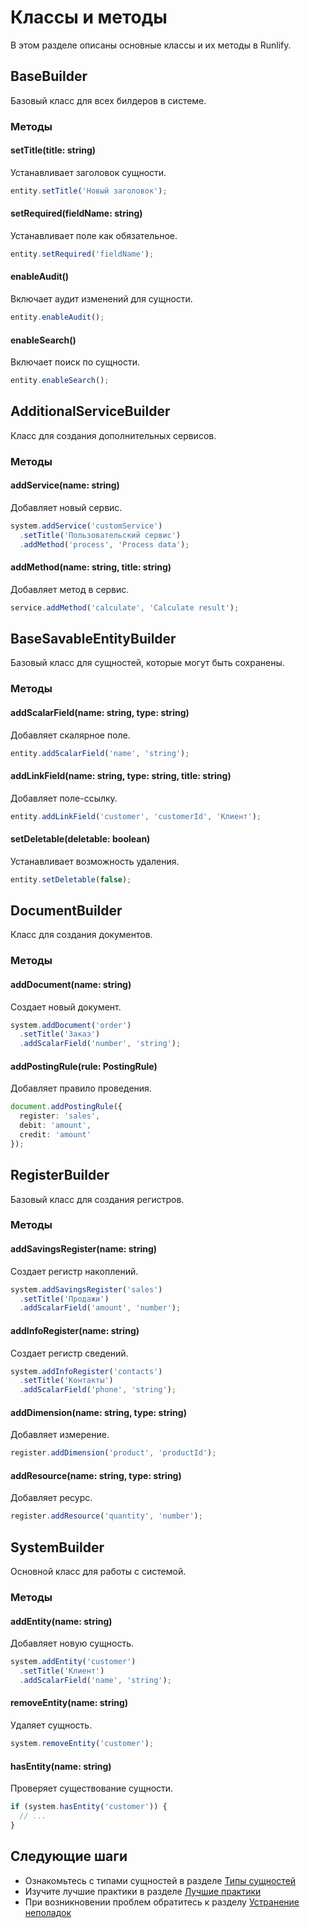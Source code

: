 # Классы и методы

В этом разделе описаны основные классы и их методы в Runlify.

## BaseBuilder

Базовый класс для всех билдеров в системе.

### Методы

#### setTitle(title: string)
Устанавливает заголовок сущности.

```typescript
entity.setTitle('Новый заголовок');
```

#### setRequired(fieldName: string)
Устанавливает поле как обязательное.

```typescript
entity.setRequired('fieldName');
```

#### enableAudit()
Включает аудит изменений для сущности.

```typescript
entity.enableAudit();
```

#### enableSearch()
Включает поиск по сущности.

```typescript
entity.enableSearch();
```

## AdditionalServiceBuilder

Класс для создания дополнительных сервисов.

### Методы

#### addService(name: string)
Добавляет новый сервис.

```typescript
system.addService('customService')
  .setTitle('Пользовательский сервис')
  .addMethod('process', 'Process data');
```

#### addMethod(name: string, title: string)
Добавляет метод в сервис.

```typescript
service.addMethod('calculate', 'Calculate result');
```

## BaseSavableEntityBuilder

Базовый класс для сущностей, которые могут быть сохранены.

### Методы

#### addScalarField(name: string, type: string)
Добавляет скалярное поле.

```typescript
entity.addScalarField('name', 'string');
```

#### addLinkField(name: string, type: string, title: string)
Добавляет поле-ссылку.

```typescript
entity.addLinkField('customer', 'customerId', 'Клиент');
```

#### setDeletable(deletable: boolean)
Устанавливает возможность удаления.

```typescript
entity.setDeletable(false);
```

## DocumentBuilder

Класс для создания документов.

### Методы

#### addDocument(name: string)
Создает новый документ.

```typescript
system.addDocument('order')
  .setTitle('Заказ')
  .addScalarField('number', 'string');
```

#### addPostingRule(rule: PostingRule)
Добавляет правило проведения.

```typescript
document.addPostingRule({
  register: 'sales',
  debit: 'amount',
  credit: 'amount'
});
```

## RegisterBuilder

Базовый класс для создания регистров.

### Методы

#### addSavingsRegister(name: string)
Создает регистр накоплений.

```typescript
system.addSavingsRegister('sales')
  .setTitle('Продажи')
  .addScalarField('amount', 'number');
```

#### addInfoRegister(name: string)
Создает регистр сведений.

```typescript
system.addInfoRegister('contacts')
  .setTitle('Контакты')
  .addScalarField('phone', 'string');
```

#### addDimension(name: string, type: string)
Добавляет измерение.

```typescript
register.addDimension('product', 'productId');
```

#### addResource(name: string, type: string)
Добавляет ресурс.

```typescript
register.addResource('quantity', 'number');
```

## SystemBuilder

Основной класс для работы с системой.

### Методы

#### addEntity(name: string)
Добавляет новую сущность.

```typescript
system.addEntity('customer')
  .setTitle('Клиент')
  .addScalarField('name', 'string');
```

#### removeEntity(name: string)
Удаляет сущность.

```typescript
system.removeEntity('customer');
```

#### hasEntity(name: string)
Проверяет существование сущности.

```typescript
if (system.hasEntity('customer')) {
  // ...
}
```

## Следующие шаги

- Ознакомьтесь с типами сущностей в разделе [Типы сущностей](12-entity-types.md)
- Изучите лучшие практики в разделе [Лучшие практики](08-best-practices.md)
- При возникновении проблем обратитесь к разделу [Устранение неполадок](09-troubleshooting.md) 